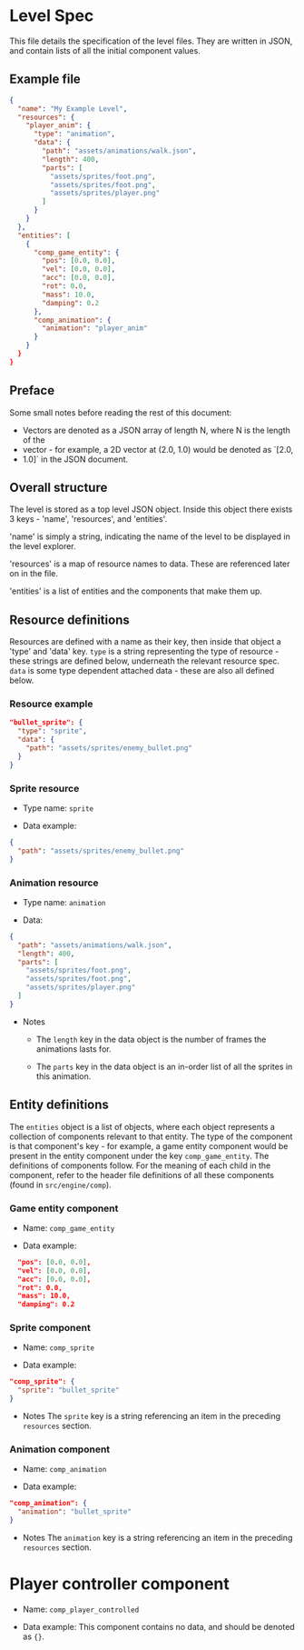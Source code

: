 # Level Spec
This file details the specification of the level files. They are written in
JSON, and contain lists of all the initial component values.

## Example file
```json
{
  "name": "My Example Level",
  "resources": {
    "player_anim": {
      "type": "animation",
      "data": {
        "path": "assets/animations/walk.json",
        "length": 400,
        "parts": [
          "assets/sprites/foot.png",
          "assets/sprites/foot.png",
          "assets/sprites/player.png"
        ]
      }
    }
  },
  "entities": [
    {
      "comp_game_entity": {
        "pos": [0.0, 0.0],
        "vel": [0.0, 0.0],
        "acc": [0.0, 0.0],
        "rot": 0.0,
        "mass": 10.0,
        "damping": 0.2
      },
      "comp_animation": {
        "animation": "player_anim"
      }
    }
  }
}
```

## Preface
Some small notes before reading the rest of this document:

* Vectors are denoted as a JSON array of length N, where N is the length of the
* vector - for example, a 2D vector at (2.0, 1.0) would be denoted as `[2.0,
* 1.0]` in the JSON document.

## Overall structure
The level is stored as a top level JSON object. Inside this object there exists
3 keys - 'name', 'resources', and 'entities'. 

'name' is simply a string, indicating the name of the level to be displayed in
the level explorer.

'resources' is a map of resource names to data. These are referenced later on in the file.

'entities' is a list of entities and the components that make them up.

## Resource definitions
Resources are defined with a name as their key, then inside that object a
'type' and 'data' key. `type` is a string representing the type of resource -
these strings are defined below, underneath the relevant resource spec. `data`
is some type dependent attached data - these are also all defined below.

### Resource example
```json
"bullet_sprite": {
  "type": "sprite",
  "data": {
    "path": "assets/sprites/enemy_bullet.png"
  }
}
```

### Sprite resource

* Type name: `sprite`

* Data example: 
```json
{
  "path": "assets/sprites/enemy_bullet.png"
}
```

### Animation resource

* Type name: `animation`

* Data:
```json
{
  "path": "assets/animations/walk.json",
  "length": 400,
  "parts": [
    "assets/sprites/foot.png",
    "assets/sprites/foot.png",
    "assets/sprites/player.png"
  ]
}
```

* Notes
  * The `length` key in the data object is the number of frames the animations
    lasts for.

  * The `parts` key in the data object is an in-order list of all the sprites
    in this animation.

## Entity definitions
The `entities` object is a list of objects, where each object represents a
collection of components relevant to that entity. The type of the component is
that component's key - for example, a game entity component would be present in
the entity component under the key `comp_game_entity`. The definitions of
components follow. For the meaning of each child in the component, refer to the
header file definitions of all these components (found in `src/engine/comp`).

### Game entity component
* Name: `comp_game_entity`

* Data example:
```json
  "pos": [0.0, 0.0],
  "vel": [0.0, 0.0],
  "acc": [0.0, 0.0],
  "rot": 0.0,
  "mass": 10.0,
  "damping": 0.2
```

### Sprite component
* Name: `comp_sprite`

* Data example:
```json
"comp_sprite": {
  "sprite": "bullet_sprite"
}
```

* Notes
The `sprite` key is a string referencing an item in the preceding `resources`
section.

### Animation component
* Name: `comp_animation`

* Data example:
```json
"comp_animation": {
  "animation": "bullet_sprite"
}
```

* Notes
The `animation` key is a string referencing an item in the preceding
`resources` section.

# Player controller component
* Name: `comp_player_controlled`

* Data example:
This component contains no data, and should be denoted as `{}`.

